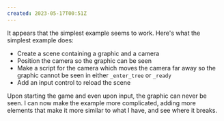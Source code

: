```yaml
---
created: 2023-05-17T00:51Z
---
```


It appears that the simplest example seems to work. Here's what the simplest example does:

* Create a scene containing a graphic and a camera
* Position the camera so the graphic can be seen
* Make a script for the camera which moves the camera far away so the graphic cannot be seen in either `_enter_tree` or `_ready`
* Add an input control to reload the scene

Upon starting the game and even upon input, the graphic can never be seen. I can now make the example more complicated, adding more elements that make it more similar to what I have, and see where it breaks.
